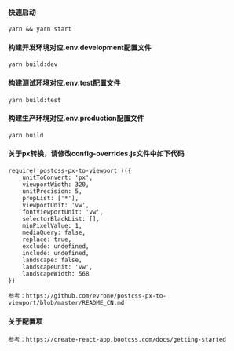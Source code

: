 
#### 快速启动

```
yarn && yarn start
```
#### 构建开发环境对应.env.development配置文件
```
yarn build:dev
```

#### 构建测试环境对应.env.test配置文件
```
yarn build:test
```

#### 构建生产环境对应.env.production配置文件
```
yarn build
```

#### 关于px转换，请修改config-overrides.js文件中如下代码

```
require('postcss-px-to-viewport')({
    unitToConvert: 'px',
    viewportWidth: 320,
    unitPrecision: 5,
    propList: ['*'],
    viewportUnit: 'vw',
    fontViewportUnit: 'vw',
    selectorBlackList: [],
    minPixelValue: 1,
    mediaQuery: false,
    replace: true,
    exclude: undefined,
    include: undefined,
    landscape: false,
    landscapeUnit: 'vw',
    landscapeWidth: 568
})

参考：https://github.com/evrone/postcss-px-to-viewport/blob/master/README_CN.md
```

#### 关于配置项
```
参考：https://create-react-app.bootcss.com/docs/getting-started
```
